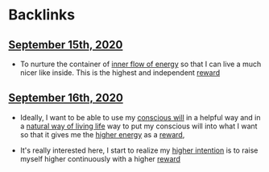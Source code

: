 
# Backlinks
## [September 15th, 2020](<September 15th, 2020.md>)
- To nurture the container of [inner flow of energy](<inner flow of energy.md>) so that I can live a much nicer like inside. This is the highest and independent [reward](<reward.md>)

## [September 16th, 2020](<September 16th, 2020.md>)
- Ideally, I want to be able to use my [conscious will](<conscious will.md>) in a helpful way and in a [natural way of living life](<natural way of living life.md>) way to put my conscious will into what I want so that it gives me the [higher energy](<higher energy.md>) as a [reward](<reward.md>),

- It's really interested here, I start to realize my [higher intention](<higher intention.md>) is to raise myself higher continuously with a higher [reward](<reward.md>)

